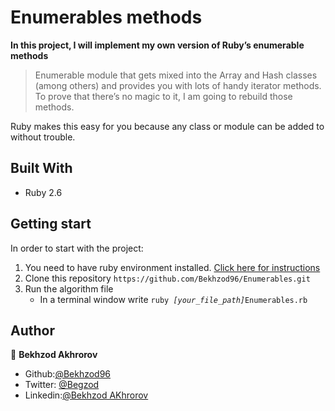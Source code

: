 # Enumerables methods

**In this project, I will implement my own version of Ruby’s enumerable methods**

>Enumerable module that gets mixed into the Array and Hash classes (among others) and provides you with lots of handy iterator methods. To prove that there’s no magic to it, I am going to rebuild those methods.


Ruby makes this easy for you because any class or module can be added to without trouble.

## Built With

- Ruby 2.6

## Getting start

In order to start with the project:

1. You need to have ruby environment installed. [Click here for instructions](https://www.ruby-lang.org/en/documentation/installation/)
2. Clone this repository `https://github.com/Bekhzod96/Enumerables.git`
3. Run the algorithm file
    - In a terminal window write `ruby `*`[your_file_path]`*`Enumerables.rb`

## Author

👤 **Bekhzod Akhrorov**

- Github:[@Bekhzod96](https://github.com/Bekhzod96)
- Twitter: [ @Begzod](https://twitter.com/25d47e8987f740b)
- Linkedin:[@Bekhzod AKhrorov](https://www.linkedin.com/in/bekhzod-akhrorov-b24232113/)



